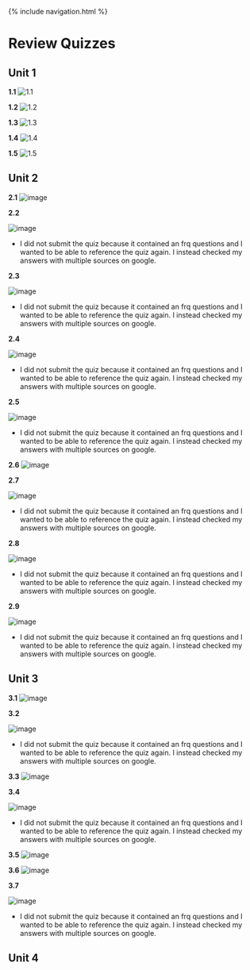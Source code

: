 {% include navigation.html %}

# Review Quizzes

## Unit 1
**1.1**
![1.1](https://user-images.githubusercontent.com/70492417/164016714-b4b7e82b-3d88-475e-9fb4-e372e0d163c0.png)

**1.2**
![1.2](https://user-images.githubusercontent.com/70492417/164016267-372a35b4-7c0c-49de-b275-f55615e54218.png)

**1.3**
![1.3](https://user-images.githubusercontent.com/70492417/164016401-5954111a-d752-454c-8700-18a614d8f06b.png)

**1.4**
![1.4](https://user-images.githubusercontent.com/70492417/164016505-db1e64ca-1173-4a0d-b878-7c804dc25489.png)

**1.5**
![1.5](https://user-images.githubusercontent.com/70492417/164016560-08d586e2-a3d6-4bb8-9e2b-760d7d816113.png)

## Unit 2
**2.1**
![image](https://user-images.githubusercontent.com/70492417/164229146-dad125ad-a86f-4979-96f3-27d209f59a91.png)

**2.2**

![image](https://user-images.githubusercontent.com/70492417/164229299-d2d9e302-36df-4623-88c5-fce4c3dfbc9e.png)
- I did not submit the quiz because it contained an frq questions and I wanted to be able to reference the quiz again. I instead checked my answers with multiple sources on google.

**2.3**

![image](https://user-images.githubusercontent.com/70492417/164230330-d1d325eb-79c2-427a-8fe2-839d83d80ed5.png)
- I did not submit the quiz because it contained an frq questions and I wanted to be able to reference the quiz again. I instead checked my answers with multiple sources on google.

**2.4**

![image](https://user-images.githubusercontent.com/70492417/164231133-eb95b742-0d06-4b1d-ae1b-17e040b94073.png)
- I did not submit the quiz because it contained an frq questions and I wanted to be able to reference the quiz again. I instead checked my answers with multiple sources on google.

**2.5**

![image](https://user-images.githubusercontent.com/70492417/164232410-6ec325bc-6a37-4111-92e9-47acea63b2bc.png)
- I did not submit the quiz because it contained an frq questions and I wanted to be able to reference the quiz again. I instead checked my answers with multiple sources on google.

**2.6**
![image](https://user-images.githubusercontent.com/70492417/164232529-2b3fd195-ad62-4270-b7cb-d5d2406d9282.png)

**2.7**

![image](https://user-images.githubusercontent.com/70492417/164232722-6593d6cf-a7f9-475b-a19f-348be5795b37.png)
- I did not submit the quiz because it contained an frq questions and I wanted to be able to reference the quiz again. I instead checked my answers with multiple sources on google.

**2.8**

![image](https://user-images.githubusercontent.com/70492417/164232632-99accc23-24ef-4ffe-8c4b-22ea05d16009.png)
- I did not submit the quiz because it contained an frq questions and I wanted to be able to reference the quiz again. I instead checked my answers with multiple sources on google.

**2.9**

![image](https://user-images.githubusercontent.com/70492417/164232860-1c307e2e-780b-415d-9245-9841f57ade45.png)
- I did not submit the quiz because it contained an frq questions and I wanted to be able to reference the quiz again. I instead checked my answers with multiple sources on google.

## Unit 3
**3.1**
![image](https://user-images.githubusercontent.com/70492417/164760724-8499197e-b2b2-48dd-98e7-0a855fa74b4a.png)

**3.2**

![image](https://user-images.githubusercontent.com/70492417/164760569-91864ac2-b980-46b8-89fc-9b1c1f7f114b.png)
- I did not submit the quiz because it contained an frq questions and I wanted to be able to reference the quiz again. I instead checked my answers with multiple sources on google.

**3.3**
![image](https://user-images.githubusercontent.com/70492417/164763414-2ad9059c-d2b2-4ae0-a7c7-3338261549b0.png)

**3.4**

![image](https://user-images.githubusercontent.com/70492417/164763307-dc7cbb70-a942-41c7-b43a-cc02fbad3e14.png)
- I did not submit the quiz because it contained an frq questions and I wanted to be able to reference the quiz again. I instead checked my answers with multiple sources on google.

**3.5**
![image](https://user-images.githubusercontent.com/70492417/164763525-57e30f3d-3dff-42e0-91fb-cceb0ef82687.png)

**3.6**
![image](https://user-images.githubusercontent.com/70492417/164764411-c70074ba-f75b-439e-bb7d-268a9f10d4e5.png)

**3.7**

![image](https://user-images.githubusercontent.com/70492417/164764316-2b2a925d-7f28-4bcf-b172-42a35306035b.png)
- I did not submit the quiz because it contained an frq questions and I wanted to be able to reference the quiz again. I instead checked my answers with multiple sources on google.

## Unit 4
